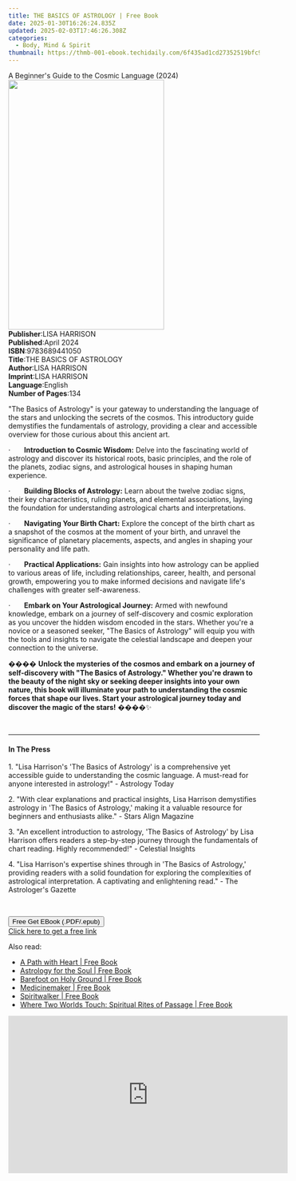 ```yaml
---
title: THE BASICS OF ASTROLOGY | Free Book
date: 2025-01-30T16:26:24.835Z
updated: 2025-02-03T17:46:26.308Z
categories:
  - Body, Mind & Spirit
thumbnail: https://thmb-001-ebook.techidaily.com/6f435ad1cd27352519bfc9656f49d3df938f6d446f4df4bccabfb30e43dd3127.jpg
---
```

<main id="book-container">
  <div class="flex flex-col">
    <div class="book-brief flex-1 py-6 px-4 sm:p-6 md:py-10 md:px-8">
      <!-- brief-->
      <div class="book-brief-main">
        A Beginner's Guide to the Cosmic Language (2024)
      </div>
    </div>
    <div
      class="book-meta-info flex-1 grid gap-4 col-start-1 col-end-3 row-start-1 sm:mb-6 sm:grid-cols-4 lg:gap-6 lg:col-start-2 lg:row-end-6 lg:row-span-6 lg:mb-0"
    >
      <div
        class="book-meta-info-left place-content-center mt-4 p-4 text-sm leading-6 col-start-2 col-span-2 dark:text-slate-400"
      >
        <img
          class="w-full h-500 object-cover rounded-lg sm:h-255 sm:col-span-2 lg:col-span-full"
          src="https://img-001-ebook.techidaily.com/200585d9b839e6d0adc9db1c914f2f9d3cb51865c23411110180b841ba7c59e4.jpg"
          alt=""
          width="312"
          height="500"
        />
      </div>
      <div
        class="book-meta-info-right mt-2 col-start-1 row-start-2 col-span-3 self-center"
      >
        <!-- meta data  -->
        <div class="flex flex-col px-4 md:px-8">
          <div class="flex-1">
            <strong>Publisher</strong>:<span class="px-2">LISA HARRISON</span>
          </div>
          <div class="flex-1">
            <strong>Published</strong>:<span class="px-2">April 2024</span>
          </div>
          <div class="flex-1">
            <strong>ISBN</strong>:<span class="px-2">9783689441050</span>
          </div>
          <div class="flex-1">
            <strong>Title</strong>:<span class="px-2"
              >THE BASICS OF ASTROLOGY</span
            >
          </div>
          <div class="flex-1">
            <strong>Author</strong>:<span class="px-2">LISA HARRISON</span>
          </div>
          <div class="flex-1">
            <strong>Imprint</strong>:<span class="px-2">LISA HARRISON</span>
          </div>
          <div class="flex-1">
            <strong>Language</strong>:<span class="px-2">English</span>
          </div>
          <div class="flex-1">
            <strong>Number of Pages</strong>:<span class="px-2">134</span>
          </div>
        </div>
      </div>
    </div>
    <div class="book-description flex-1 py-6 px-4 sm:p-6 md:py-10 md:px-8">
      <div class="book-description-main">
        <div accordion-content="" id="description">
          <p>
            "The Basics of Astrology" is your gateway to understanding the
            language of the stars and unlocking the secrets of the cosmos. This
            introductory guide demystifies the fundamentals of astrology,
            providing a clear and accessible overview for those curious about
            this ancient art.
          </p>
          <p>
            ·&nbsp;&nbsp;&nbsp;&nbsp;&nbsp;&nbsp;&nbsp;<strong
              >Introduction to Cosmic Wisdom:</strong
            >
            Delve into the fascinating world of astrology and discover its
            historical roots, basic principles, and the role of the planets,
            zodiac signs, and astrological houses in shaping human experience.
          </p>
          <p>
            ·&nbsp;&nbsp;&nbsp;&nbsp;&nbsp;&nbsp;&nbsp;<strong
              >Building Blocks of Astrology:</strong
            >
            Learn about the twelve zodiac signs, their key characteristics,
            ruling planets, and elemental associations, laying the foundation
            for understanding astrological charts and interpretations.
          </p>
          <p>
            ·&nbsp;&nbsp;&nbsp;&nbsp;&nbsp;&nbsp;&nbsp;<strong
              >Navigating Your Birth Chart:</strong
            >
            Explore the concept of the birth chart as a snapshot of the cosmos
            at the moment of your birth, and unravel the significance of
            planetary placements, aspects, and angles in shaping your
            personality and life path.
          </p>
          <p>
            ·&nbsp;&nbsp;&nbsp;&nbsp;&nbsp;&nbsp;&nbsp;<strong
              >Practical Applications:</strong
            >
            Gain insights into how astrology can be applied to various areas of
            life, including relationships, career, health, and personal growth,
            empowering you to make informed decisions and navigate life's
            challenges with greater self-awareness.
          </p>
          <p>
            ·&nbsp;&nbsp;&nbsp;&nbsp;&nbsp;&nbsp;&nbsp;<strong
              >Embark on Your Astrological Journey:</strong
            >
            Armed with newfound knowledge, embark on a journey of self-discovery
            and cosmic exploration as you uncover the hidden wisdom encoded in
            the stars. Whether you're a novice or a seasoned seeker, "The Basics
            of Astrology" will equip you with the tools and insights to navigate
            the celestial landscape and deepen your connection to the universe.
          </p>
          <p>
            ����
            <strong
              >Unlock the mysteries of the cosmos and embark on a journey of
              self-discovery with "The Basics of Astrology." Whether you're
              drawn to the beauty of the night sky or seeking deeper insights
              into your own nature, this book will illuminate your path to
              understanding the cosmic forces that shape our lives. Start your
              astrological journey today and discover the magic of the
              stars!</strong
            >
            ����✨
          </p>
          <p>&nbsp;</p>
        </div>
        <div class="accordion-fader"></div>
      </div>
    </div>
    <div class="book-excerpts flex-1 py-6 px-4 sm:p-6 md:py-10 md:px-8">
      <!-- excerpts-->
      <div class="book-excerpts-main">
        <hr />
        <h4 class="placeholder placeholder-heading">
          <span>In The Press</span>
        </h4>
        <p></p>
        <p>
          1. "Lisa Harrison's 'The Basics of Astrology' is a comprehensive yet
          accessible guide to understanding the cosmic language. A must-read for
          anyone interested in astrology!" - Astrology Today
        </p>
        <p>
          2. "With clear explanations and practical insights, Lisa Harrison
          demystifies astrology in 'The Basics of Astrology,' making it a
          valuable resource for beginners and enthusiasts alike." - Stars Align
          Magazine
        </p>
        <p>
          3. "An excellent introduction to astrology, 'The Basics of Astrology'
          by Lisa Harrison offers readers a step-by-step journey through the
          fundamentals of chart reading. Highly recommended!" - Celestial
          Insights
        </p>
        <p>
          4. "Lisa Harrison's expertise shines through in 'The Basics of
          Astrology,' providing readers with a solid foundation for exploring
          the complexities of astrological interpretation. A captivating and
          enlightening read." - The Astrologer's Gazette
        </p>
        <p><br /></p>
        <p></p>
      </div>
    </div>
    <div
      class="book-about-author flex-1 py-6 px-4 sm:p-6 md:py-10 md:px-8"
    ></div>
    <div class="book-free-get flex-1 py-6 px-4 sm:p-6 md:py-10 md:px-8">
      <button
        id="btn-free-get"
        class="bg-blue-500 hover:bg-blue-700 text-white font-bold py-2 px-4 rounded"
      >
        Free Get EBook (.PDF/.epub)
      </button>
      <div id="countdown-display" class="px-2 text-lg mt-2"></div>
      <a
        id="free-link"
        class="hidden bg-blue-500 hover:bg-blue-700 text-white font-bold py-2 px-4 rounded"
        href="https://www.ebooks.com/en-us/book/211323052/the-basics-of-astrology/lisa-harrison/"
        target="_blank"
        >Click here to get a free link</a
      >
    </div>
    <script>
      let countdownTime = 0;
      let countdownInterval = null;
      document
        .getElementById('btn-free-get')
        .addEventListener('click', startCountdown);
      function startCountdown() {
        countdownTime = new Date().getTime() + 60000 * 3;
        countdownInterval = setInterval(updateCountdown, 1000);
        document.getElementById('btn-free-get').disabled = true;
        document
          .getElementById('btn-free-get')
          .classList.add('bg-gray-500', 'cursor-not-allowed');
      }
      function updateCountdown() {
        let currentTime = new Date().getTime();
        let timeLeft = countdownTime - currentTime;
        let secondsLeft = Math.floor(timeLeft / 1000);
        document.getElementById('countdown-display').innerHTML =
          `Remaining time: ${secondsLeft} seconds.`;
        if (secondsLeft <= 0) {
          clearInterval(countdownInterval);
          document.getElementById('btn-free-get').classList.add('hidden');
          document.getElementById('free-link').classList.remove('hidden');
          document.getElementById('countdown-display').innerHTML = '';
        }
      }
    </script>
  </div>
</main>

<ins class="adsbygoogle"
      style="display:block"
      data-ad-client="ca-pub-7571918770474297"
      data-ad-slot="8358498916"
      data-ad-format="auto"
      data-full-width-responsive="true"></ins>
    

<span class="atpl-alsoreadstyle">Also read:</span>
<div><ul>
<li><a href="https://novels-ebooks.techidaily.com/458086-9780307573735-a-path-with-heart/"><u>A Path with Heart | Free Book</u></a></li>
<li><a href="https://novels-ebooks.techidaily.com/458127-9780307426758-astrology-for-the-soul/"><u>Astrology for the Soul | Free Book</u></a></li>
<li><a href="https://novels-ebooks.techidaily.com/458077-9780307574329-barefoot-on-holy-ground/"><u>Barefoot on Holy Ground | Free Book</u></a></li>
<li><a href="https://novels-ebooks.techidaily.com/458150-9780307573650-medicinemaker/"><u>Medicinemaker | Free Book</u></a></li>
<li><a href="https://novels-ebooks.techidaily.com/458149-9780307573995-spiritwalker/"><u>Spiritwalker | Free Book</u></a></li>
<li><a href="https://novels-ebooks.techidaily.com/458076-9780307574343-where-two-worlds-touch-spiritual-rites-of-passage/"><u>Where Two Worlds Touch: Spiritual Rites of Passage | Free Book</u></a></li>
</ul></div>

<!-- affiliate ads begin -->
<iframe width="560" height="315" src="https://www.youtube.com/embed/4qA2pGQ5qmw?si=1mAA9WTi2Z5F7n6s" title="YouTube video player" frameborder="0" allow="accelerometer; autoplay; clipboard-write; encrypted-media; gyroscope; picture-in-picture; web-share" referrerpolicy="strict-origin-when-cross-origin" allowfullscreen></iframe>
<!-- affiliate ads end -->

